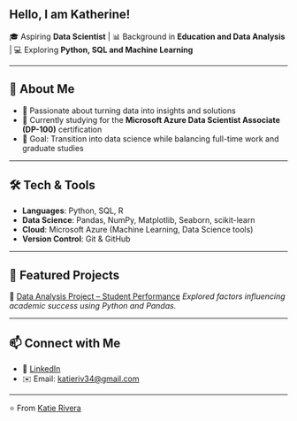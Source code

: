 ## Hello, I am Katherine!

🎓 Aspiring **Data Scientist** | 📊 Background in **Education and Data Analysis** | 💻 Exploring **Python, SQL and Machine Learning**

---

## 🚀 About Me

* 🌟 Passionate about turning data into insights and solutions
* 📘 Currently studying for the **Microsoft Azure Data Scientist Associate (DP-100)** certification
* 🎯 Goal: Transition into data science while balancing full-time work and graduate studies

---

## 🛠️ Tech & Tools

* **Languages**: Python, SQL, R
* **Data Science**: Pandas, NumPy, Matplotlib, Seaborn, scikit-learn
* **Cloud**: Microsoft Azure (Machine Learning, Data Science tools)
* **Version Control**: Git & GitHub

---

## 📌 Featured Projects

🔹 [Data Analysis Project – Student Performance](https://github.com/example/student-performance)
*Explored factors influencing academic success using Python and Pandas.*

---

## 📫 Connect with Me

* 💼 [LinkedIn](https://www.linkedin.com/in/katherine-rivera-b64b93165)
* ✉️ Email: katieriv34@gmail.com
---

⭐️ From [Katie Rivera](https://github.com/katherriv)

